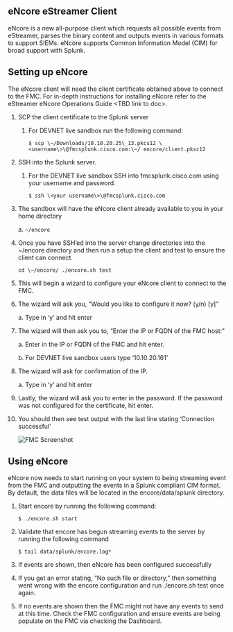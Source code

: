 ## eNcore eStreamer Client

eNcore is a new all-purpose client which requests all possible events from
eStreamer, parses the binary content and outputs events in various formats to
support SIEMs. eNcore supports Common Information Model (CIM) for broad support
with Splunk.

## Setting up eNcore

The eNcore client will need the client certificate obtained above to connect to
the FMC. For in-depth instructions for installing eNcore refer to the eStreamer
eNcore Operations Guide \<TBD link to doc\>.

1.  SCP the client certificate to the Splunk server

    1.  For DEVNET live sandbox run the following command:

        `$ scp \~/Downloads/10.10.20.25\_13.pkcs12 \<username\>\@fmcsplunk.cisco.com:\~/ encore/client.pksc12`


2.  SSH into the Splunk server.

    1.  For the DEVNET live sandbox SSH into fmcsplunk.cisco.com using your
        username and password.

        `$ ssh \<your username\>\@fmcsplunk.cisco.com`



3.  The sandbox will have the eNcore client already available to you in your
    home directory

    a.  `~/encore`

4.  Once you have SSH’ed into the server change directories into the \~/encore
    directory and then run a setup the client and test to ensure the client can
    connect.

    `cd \~/encore/ ./encore.sh test`

5.  This will begin a wizard to configure your eNcore client to connect to the
    FMC.

6.  The wizard will ask you, “Would you like to configure it now? (y/n) [y]”

    a.  Type in ‘y’ and hit enter

7.  The wizard will then ask you to, “Enter the IP or FQDN of the FMC host:”

    a.  Enter in the IP or FQDN of the FMC and hit enter.

    b.  For DEVNET live sandbox users type ‘10.10.20.161’

8.  The wizard will ask for confirmation of the IP.

    a.  Type in ‘y’ and hit enter

9.  Lastly, the wizard will ask you to enter in the password. If the password
    was not configured for the certificate, hit enter.

10. You should then see test output with the last line stating ‘Connection
    successful’

      ![FMC Screenshot](/posts/files/firepower-estreamer-splunk/assets/images/pic3.png)

## Using eNcore

eNcore now needs to start running on your system to being streaming event from
the FMC and outputting the events in a Splunk compliant CIM format. By default,
the data files will be located in the encore/data/splunk directory.

1.  Start encore by running the following command:

    `$ ./encore.sh start`

2.  Validate that encore has begun streaming events to the server by running the
    following command

    `$ tail data/splunk/encore.log*`

3.  If events are shown, then eNcore has been configured successfully

4.  If you get an error stating, “No such file or directory,” then something
    went wrong with the encore configuration and run ./encore.sh test once
    again.

5.  If no events are shown then the FMC might not have any events to send at
    this time. Check the FMC configuration and ensure events are being populate
    on the FMC via checking the Dashboard.
